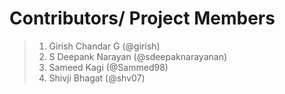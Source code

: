 # Contributors/ Project Members
> 1. Girish Chandar G (@girish)
> 2. S Deepank Narayan (@sdeepaknarayanan)
> 3. Sameed Kagi (@Sammed98)
> 4. Shivji Bhagat (@shv07)
